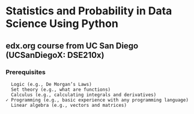 # Statistics and Probability in Data Science Using Python
## edx.org course from UC San Diego (UCSanDiegoX: DSE210x)

### Prerequisites
      Logic (e.g., De Morgan’s Laws) 
      Set theory (e.g., what are functions)
      Calculus (e.g., calculating integrals and derivatives)
    ✓ Programming (e.g., basic experience with any programming language)
      Linear algebra (e.g., vectors and matrices)
      
